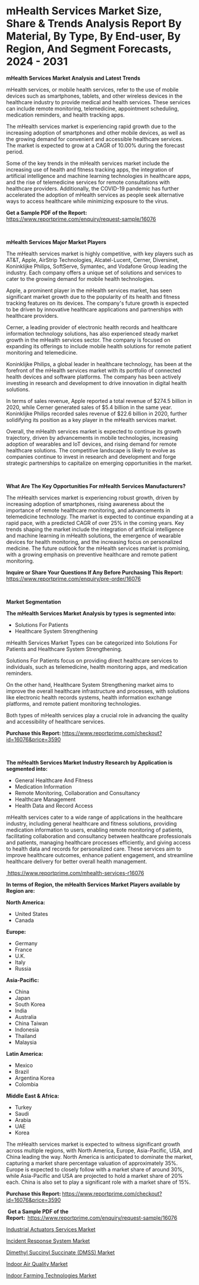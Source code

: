 <p><h1>mHealth Services Market Size, Share & Trends Analysis Report By Material, By Type, By End-user, By Region, And Segment Forecasts, 2024 - 2031</h1></p><p><strong>mHealth Services Market Analysis and Latest Trends</strong></p>
<p><p>mHealth services, or mobile health services, refer to the use of mobile devices such as smartphones, tablets, and other wireless devices in the healthcare industry to provide medical and health services. These services can include remote monitoring, telemedicine, appointment scheduling, medication reminders, and health tracking apps.</p><p>The mHealth services market is experiencing rapid growth due to the increasing adoption of smartphones and other mobile devices, as well as the growing demand for convenient and accessible healthcare services. The market is expected to grow at a CAGR of 10.00% during the forecast period.</p><p>Some of the key trends in the mHealth services market include the increasing use of health and fitness tracking apps, the integration of artificial intelligence and machine learning technologies in healthcare apps, and the rise of telemedicine services for remote consultations with healthcare providers. Additionally, the COVID-19 pandemic has further accelerated the adoption of mHealth services as people seek alternative ways to access healthcare while minimizing exposure to the virus.</p></p>
<p><strong>Get a Sample PDF of the Report:&nbsp;</strong> <a href="https://www.reportprime.com/enquiry/request-sample/16076">https://www.reportprime.com/enquiry/request-sample/16076</a></p>
<p>&nbsp;</p>
<p><strong>mHealth Services Major Market Players</strong></p>
<p><p>The mHealth services market is highly competitive, with key players such as AT&T, Apple, AirStrip Technologies, Alcatel-Lucent, Cerner, Diversinet, Koninklijke Philips, SoftServe, Symantec, and Vodafone Group leading the industry. Each company offers a unique set of solutions and services to cater to the growing demand for mobile health technologies.</p><p>Apple, a prominent player in the mHealth services market, has seen significant market growth due to the popularity of its health and fitness tracking features on its devices. The company's future growth is expected to be driven by innovative healthcare applications and partnerships with healthcare providers.</p><p>Cerner, a leading provider of electronic health records and healthcare information technology solutions, has also experienced steady market growth in the mHealth services sector. The company is focused on expanding its offerings to include mobile health solutions for remote patient monitoring and telemedicine.</p><p>Koninklijke Philips, a global leader in healthcare technology, has been at the forefront of the mHealth services market with its portfolio of connected health devices and software platforms. The company has been actively investing in research and development to drive innovation in digital health solutions.</p><p>In terms of sales revenue, Apple reported a total revenue of $274.5 billion in 2020, while Cerner generated sales of $5.4 billion in the same year. Koninklijke Philips recorded sales revenue of $22.6 billion in 2020, further solidifying its position as a key player in the mHealth services market.</p><p>Overall, the mHealth services market is expected to continue its growth trajectory, driven by advancements in mobile technologies, increasing adoption of wearables and IoT devices, and rising demand for remote healthcare solutions. The competitive landscape is likely to evolve as companies continue to invest in research and development and forge strategic partnerships to capitalize on emerging opportunities in the market.</p></p>
<p>&nbsp;</p>
<p><strong>What Are The Key Opportunities For mHealth Services Manufacturers?</strong></p>
<p><p>The mHealth services market is experiencing robust growth, driven by increasing adoption of smartphones, rising awareness about the importance of remote healthcare monitoring, and advancements in telemedicine technology. The market is expected to continue expanding at a rapid pace, with a predicted CAGR of over 25% in the coming years. Key trends shaping the market include the integration of artificial intelligence and machine learning in mHealth solutions, the emergence of wearable devices for health monitoring, and the increasing focus on personalized medicine. The future outlook for the mHealth services market is promising, with a growing emphasis on preventive healthcare and remote patient monitoring.</p></p>
<p><strong>Inquire or Share Your Questions If Any Before Purchasing This Report:</strong> <a href="https://www.reportprime.com/enquiry/pre-order/16076">https://www.reportprime.com/enquiry/pre-order/16076</a></p>
<p>&nbsp;</p>
<p><strong>Market Segmentation</strong></p>
<p><strong>The mHealth Services Market Analysis by types is segmented into:</strong></p>
<p><ul><li>Solutions For Patients</li><li>Healthcare System Strengthening</li></ul></p>
<p><p>mHealth Services Market Types can be categorized into Solutions For Patients and Healthcare System Strengthening. </p><p>Solutions For Patients focus on providing direct healthcare services to individuals, such as telemedicine, health monitoring apps, and medication reminders. </p><p>On the other hand, Healthcare System Strengthening market aims to improve the overall healthcare infrastructure and processes, with solutions like electronic health records systems, health information exchange platforms, and remote patient monitoring technologies.</p><p>Both types of mHealth services play a crucial role in advancing the quality and accessibility of healthcare services.</p></p>
<p><strong>Purchase this Report:&nbsp;</strong><a href="https://www.reportprime.com/checkout?id=16076&price=3590">https://www.reportprime.com/checkout?id=16076&price=3590</a></p>
<p>&nbsp;</p>
<p><strong>The mHealth Services Market Industry Research by Application is segmented into:</strong></p>
<p><ul><li>General Healthcare And Fitness</li><li>Medication Information</li><li>Remote Monitoring, Collaboration and Consultancy</li><li>Healthcare Management</li><li>Health Data and Record Access</li></ul></p>
<p><p>mHealth services cater to a wide range of applications in the healthcare industry, including general healthcare and fitness solutions, providing medication information to users, enabling remote monitoring of patients, facilitating collaboration and consultancy between healthcare professionals and patients, managing healthcare processes efficiently, and giving access to health data and records for personalized care. These services aim to improve healthcare outcomes, enhance patient engagement, and streamline healthcare delivery for better overall health management.</p></p>
<p><a href="https://www.reportprime.com/mhealth-services-r16076">&nbsp;https://www.reportprime.com/mhealth-services-r16076</a></p>
<p><strong>In terms of Region, the mHealth Services Market Players available by Region are:</strong></p>
<p>
    <p> <strong> North America: </strong>
        <ul>
            <li>United States</li>
            <li>Canada</li>
        </ul>
        </p> 
    <p> <strong> Europe: </strong>
        <ul>
            <li>Germany</li>
            <li>France</li>
            <li>U.K.</li>
            <li>Italy</li>
            <li>Russia</li>
        </ul>
        </p> 
    <p> <strong> Asia-Pacific: </strong>
        <ul>
            <li>China</li>
            <li>Japan</li>
            <li>South Korea</li>
            <li>India</li>
            <li>Australia</li>
            <li>China Taiwan</li>
            <li>Indonesia</li>
            <li>Thailand</li>
            <li>Malaysia</li>
        </ul>
        </p> 
    <p> <strong> Latin America: </strong>
        <ul>
            <li>Mexico</li>
            <li>Brazil</li>
            <li>Argentina Korea</li>
            <li>Colombia</li>
        </ul>
        </p> 
    <p> <strong> Middle East & Africa: </strong>
        <ul>
            <li>Turkey</li>
            <li>Saudi</li>
            <li>Arabia</li>
            <li>UAE</li>
            <li>Korea</li>
        </ul>
    </p>
    </p>
<p><p>The mHealth services market is expected to witness significant growth across multiple regions, with North America, Europe, Asia-Pacific, USA, and China leading the way. North America is anticipated to dominate the market, capturing a market share percentage valuation of approximately 35%. Europe is expected to closely follow with a market share of around 30%, while Asia-Pacific and USA are projected to hold a market share of 20% each. China is also set to play a significant role with a market share of 15%.</p></p>
<p><strong>Purchase this Report: </strong><a href="https://www.reportprime.com/checkout?id=16076&price=3590">https://www.reportprime.com/checkout?id=16076&price=3590</a></p>
<p>&nbsp;<strong>Get a Sample PDF of the Report:&nbsp;&nbsp;</strong><a href="https://www.reportprime.com/enquiry/request-sample/16076">https://www.reportprime.com/enquiry/request-sample/16076</a></p>
<p><strong></strong></p>
<p><p><a href="https://github.com/NorbertYates/Market-Research-Report-List-6/blob/main/industrial-actuators-services-market.md">Industrial Actuators Services Market</a></p><p><a href="https://github.com/waylose1223/Market-Research-Report-List-2/blob/main/incident-response-system-market.md">Incident Response System Market</a></p><p><a href="https://www.linkedin.com/pulse/dimethyl-su-madamarket-fptuf?trackingId=y5ekWPT4TjWMGwLOwzV5aQ%3D%3D">Dimethyl Succinyl Succinate (DMSS) Market</a></p><p><a href="https://github.com/hzxpgedq27/Market-Research-Report-List-1/blob/main/indoor-air-quality-market.md">Indoor Air Quality Market</a></p><p><a href="https://github.com/mdinislamsheik/Market-Research-Report-List-1/blob/main/indoor-farming-technologies-market.md">Indoor Farming Technologies Market</a></p></p>